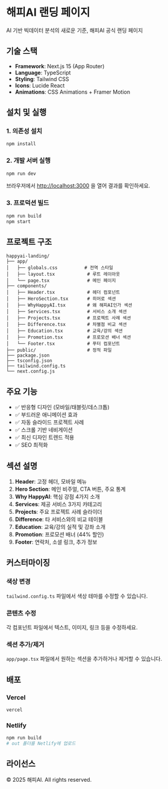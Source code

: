# 해피AI 랜딩 페이지

AI 기반 빅데이터 분석의 새로운 기준, 해피AI 공식 랜딩 페이지

## 기술 스택

- **Framework**: Next.js 15 (App Router)
- **Language**: TypeScript
- **Styling**: Tailwind CSS
- **Icons**: Lucide React
- **Animations**: CSS Animations + Framer Motion

## 설치 및 실행

### 1. 의존성 설치

```bash
npm install
```

### 2. 개발 서버 실행

```bash
npm run dev
```

브라우저에서 [http://localhost:3000](http://localhost:3000) 을 열어 결과를 확인하세요.

### 3. 프로덕션 빌드

```bash
npm run build
npm start
```

## 프로젝트 구조

```
happyai-landing/
├── app/
│   ├── globals.css          # 전역 스타일
│   ├── layout.tsx            # 루트 레이아웃
│   └── page.tsx              # 메인 페이지
├── components/
│   ├── Header.tsx            # 헤더 컴포넌트
│   ├── HeroSection.tsx       # 히어로 섹션
│   ├── WhyHappyAI.tsx        # 왜 해피AI인가 섹션
│   ├── Services.tsx          # 서비스 소개 섹션
│   ├── Projects.tsx          # 프로젝트 사례 섹션
│   ├── Difference.tsx        # 차별점 비교 섹션
│   ├── Education.tsx         # 교육/강의 섹션
│   ├── Promotion.tsx         # 프로모션 배너 섹션
│   └── Footer.tsx            # 푸터 컴포넌트
├── public/                   # 정적 파일
├── package.json
├── tsconfig.json
├── tailwind.config.ts
└── next.config.js
```

## 주요 기능

- ✅ 반응형 디자인 (모바일/태블릿/데스크톱)
- ✅ 부드러운 애니메이션 효과
- ✅ 자동 슬라이드 프로젝트 사례
- ✅ 스크롤 기반 네비게이션
- ✅ 최신 디자인 트렌드 적용
- ✅ SEO 최적화

## 섹션 설명

1. **Header**: 고정 헤더, 모바일 메뉴
2. **Hero Section**: 메인 비주얼, CTA 버튼, 주요 통계
3. **Why HappyAI**: 핵심 강점 4가지 소개
4. **Services**: 제공 서비스 3가지 카테고리
5. **Projects**: 주요 프로젝트 사례 슬라이더
6. **Difference**: 타 서비스와의 비교 테이블
7. **Education**: 교육/강의 실적 및 강좌 소개
8. **Promotion**: 프로모션 배너 (44% 할인)
9. **Footer**: 연락처, 소셜 링크, 추가 정보

## 커스터마이징

### 색상 변경
`tailwind.config.ts` 파일에서 색상 테마를 수정할 수 있습니다.

### 콘텐츠 수정
각 컴포넌트 파일에서 텍스트, 이미지, 링크 등을 수정하세요.

### 섹션 추가/제거
`app/page.tsx` 파일에서 원하는 섹션을 추가하거나 제거할 수 있습니다.

## 배포

### Vercel
```bash
vercel
```

### Netlify
```bash
npm run build
# out 폴더를 Netlify에 업로드
```

## 라이선스

© 2025 해피AI. All rights reserved.
